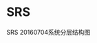 # SRS
SRS  20160704系统分层结构图
##
<img src=""><br>
##
<img src=""><br>
##
<img src=""><br>
##
<img src=""><br>
##
<img src=""><br>
##
<img src=""><br>
##
<img src=""><br>
##
<img src=""><br>
##
<img src=""><br>
##
<img src=""><br>

